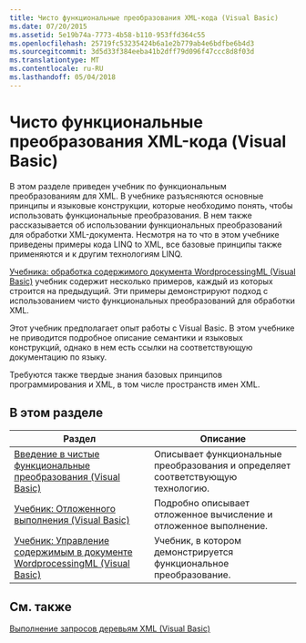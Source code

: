 ```yaml
---
title: Чисто функциональные преобразования XML-кода (Visual Basic)
ms.date: 07/20/2015
ms.assetid: 5e19b74a-7773-4b58-b110-953ffd364c55
ms.openlocfilehash: 25719fc53235424b6a1e2b779ab4e6bdfbe6b4d3
ms.sourcegitcommit: 3d5d33f384eeba41b2dff79d096f47ccc8d8f03d
ms.translationtype: MT
ms.contentlocale: ru-RU
ms.lasthandoff: 05/04/2018
---
```

# <a name="pure-functional-transformations-of-xml-visual-basic"></a>Чисто функциональные преобразования XML-кода (Visual Basic)
В этом разделе приведен учебник по функциональным преобразованиям для XML. В учебнике разъясняются основные принципы и языковые конструкции, которые необходимо понять, чтобы использовать функциональные преобразования. В нем также рассказывается об использовании функциональных преобразований для обработки XML-документа. Несмотря на то что в этом учебнике приведены примеры кода LINQ to XML, все базовые принципы также применяются и к другим технологиям LINQ.  
  
 [Учебника: обработка содержимого документа WordprocessingML (Visual Basic)](../../../../visual-basic/programming-guide/concepts/linq/tutorial-manipulating-content-in-a-wordprocessingml-document.md) учебник содержит несколько примеров, каждый из которых строится на предыдущий. Эти примеры демонстрируют подход с использованием чисто функциональных преобразований для обработки XML.  
  
 Этот учебник предполагает опыт работы с Visual Basic. В этом учебнике не приводится подробное описание семантики и языковых конструкций, однако в нем есть ссылки на соответствующую документацию по языку.  
  
 Требуются также твердые знания базовых принципов программирования и XML, в том числе пространств имен XML.  
  
## <a name="in-this-section"></a>В этом разделе  
  
|Раздел|Описание|  
|-----------|-----------------|  
|[Введение в чистые функциональные преобразования (Visual Basic)](../../../../visual-basic/programming-guide/concepts/linq/introduction-to-pure-functional-transformations.md)|Описывает функциональные преобразования и определяет соответствующую технологию.|  
|[Учебник: Отложенного выполнения (Visual Basic)](../../../../visual-basic/programming-guide/concepts/linq/tutorial-deferred-execution.md)|Подробно описывает отложенное вычисление и отложенное выполнение.|  
|[Учебник: Управление содержимым в документе WordprocessingML (Visual Basic)](../../../../visual-basic/programming-guide/concepts/linq/tutorial-manipulating-content-in-a-wordprocessingml-document.md)|Учебник, в котором демонстрируется функциональное преобразование.|  
  
## <a name="see-also"></a>См. также  
 [Выполнение запросов деревьям XML (Visual Basic)](../../../../visual-basic/programming-guide/concepts/linq/querying-xml-trees.md)
